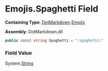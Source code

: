 # Emojis\.Spaghetti Field

**Containing Type**: [DotMarkdown](../../README.md)\.[Emojis](../README.md)

**Assembly**: DotMarkdown\.dll

```csharp
public const string Spaghetti = ":spaghetti:"
```

### Field Value

System\.[String](https://docs.microsoft.com/en-us/dotnet/api/system.string)